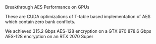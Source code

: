 Breakthrough AES Performance on GPUs

These are CUDA optimizations of T-table based implementation of AES which contain zero bank conflicts.

We achieved 
315.2 Gbps AES-128 encryption on a GTX 970
878.6 Gbps AES-128 encryption on an RTX 2070 Super

